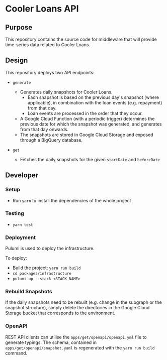 # Cooler Loans API

## Purpose

This repository contains the source code for middleware that will provide time-series data related to Cooler Loans.

## Design

This repository deploys two API endpoints:

- `generate`

  - Generates daily snapshots for Cooler Loans.
    - Each snapshot is based on the previous day's snapshot (where applicable), in combination with the loan events (e.g. repayment) from that day.
    - Loan events are processed in the order that they occur.
  - A Google Cloud Function (with a periodic trigger) determines the previous date for which the snapshot was generated, and generates from that day onwards.
  - The snapshots are stored in Google Cloud Storage and exposed through a BigQuery database.

- `get`

  - Fetches the daily snapshots for the given `startDate` and `beforeDate`

## Developer

### Setup

- Run `yarn` to install the dependencies of the whole project

### Testing

- `yarn test`

### Deployment

Pulumi is used to deploy the infrastructure.

To deploy:

- Build the project: `yarn run build`
- `cd packages/infrastructure`
- `pulumi up --stack <STACK_NAME>`

### Rebuild Snapshots

If the daily snapshots need to be rebuilt (e.g. change in the subgraph or the snapshot structure), simply delete the directories in the Google Cloud Storage bucket that corresponds to the environment.

### OpenAPI

REST API clients can utilise the `apps/get/openapi/openapi.yml` file to generate typings. The schema, contained in `apps/get/openapi/snapshot.yaml` is regenerated with the `yarn run build` command.
